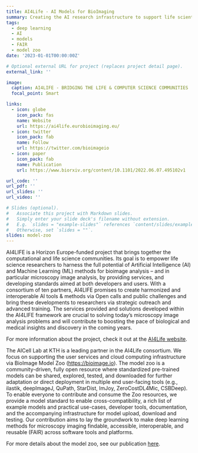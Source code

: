 ```yaml
---
title: AI4Life - AI Models for BioImaging
summary: Creating the AI research infrastructure to support life scientists in the adoption of machine learning solutions in biomedical imaging.
tags:
  - deep learning
  - AI
  - models
  - FAIR
  - model zoo
date: '2023-01-01T00:00:00Z'

# Optional external URL for project (replaces project detail page).
external_link: ''

image:
  caption: AI4LIFE - BRIDGING THE LIFE & COMPUTER SCIENCE COMMUNITIES
  focal_point: Smart

links:
  - icon: globe
    icon_pack: fas
    name: Website
    url: https://ai4life.eurobioimaging.eu/
  - icon: twitter
    icon_pack: fab
    name: Follow
    url: https://twitter.com/bioimageio
  - icon: paper
    icon_pack: fab
    name: Publication
    url: https://www.biorxiv.org/content/10.1101/2022.06.07.495102v1

url_code: ''
url_pdf: ''
url_slides: ''
url_video: ''

# Slides (optional).
#   Associate this project with Markdown slides.
#   Simply enter your slide deck's filename without extension.
#   E.g. `slides = "example-slides"` references `content/slides/example-slides.md`.
#   Otherwise, set `slides = ""`.
slides: model-zoo
---
```

AI4LIFE is a Horizon Europe-funded project that brings together the computational and life science communities. Its goal is to empower life science researchers to harness the full potential of Artificial Intelligence (AI) and Machine Learning (ML) methods for bioimage analysis – and in particular microscopy image analysis, by providing services, and developing standards aimed at both developers and users. With a consortium of ten partners, AI4LIFE promises to create harmonized and interoperable AI tools & methods via Open calls and public challenges and bring these developments to researchers via strategic outreach and advanced training. The services provided and solutions developed within the AI4LIFE framework are crucial to solving today’s microscopy image analysis problems and will contribute to boosting the pace of biological and medical insights and discovery in the coming years.

For more information about the project, check it out at the [AI4Life website](https://ai4life.eurobioimaging.eu/).


The AICell Lab at KTH is a leading partner in the AI4Life consortium. We focus on supporting the user services and cloud computing infrastructure via BioImage Model Zoo (https://bioimage.io). The model zoo is a community-driven, fully open resource where standardized pre-trained models can be shared, explored, tested, and downloaded for further adaptation or direct deployment in multiple end user-facing tools (e.g., ilastik, deepImageJ, QuPath, StarDist, ImJoy, ZeroCostDL4Mic, CSBDeep). To enable everyone to contribute and consume the Zoo resources, we provide a model standard to enable cross-compatibility, a rich list of example models and practical use-cases, developer tools, documentation, and the accompanying infrastructure for model upload, download and testing. Our contribution aims to lay the groundwork to make deep learning methods for microscopy imaging findable, accessible, interoperable, and reusable (FAIR) across software tools and platforms.

For more details about the model zoo, see our publication [here](https://www.biorxiv.org/content/10.1101/2022.06.07.495102v1).
